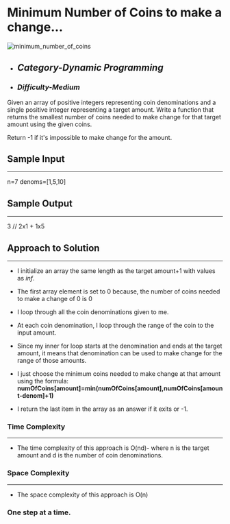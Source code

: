 # Minimum Number of Coins to make a change...
![minimum_number_of_coins](https://github.com/belisky/AlgoMornings/assets/61013338/ca6712e1-832f-4a35-9454-a7e8dd27bd58)

- ## **_Category-Dynamic Programming_**
- ### **_Difficulty-Medium_**

Given an array of positive integers representing coin denominations and a single positive integer representing a target amount. Write a function that returns the smallest number of coins needed to make change for that target amount using the given coins.

Return -1 if it's impossible to make change for the amount.

## Sample Input

---

n=7
denoms=[1,5,10]

## Sample Output

---

3 // 2x1 + 1x5

## Approach to Solution

---

- I initialize an array the same length as the target amount+1 with values as _inf_.
- The first array element is set to 0 because, the number of coins needed to make a change of 0 is 0
- I loop through all the coin denominations given to me.
- At each coin denomination, I loop through the range of the coin to the input amount.
- Since my inner for loop starts at the denomination and ends at the target amount, it means that denomination can be used to make change for the range of those amounts.
- I just choose the minimum coins needed to make change at that amount using the formula:
  **numOfCoins[amount]=min(numOfCoins[amount],numOfCoins[amount-denom]+1)**

- I return the last item in the array as an answer if it exits or -1.

### Time Complexity

---

- The time complexity of this approach is O(nd)- where n is the target amount and d is the number of coin denominations.

### Space Complexity

---

- The space complexity of this approach is O(n)

### One step at a time.
